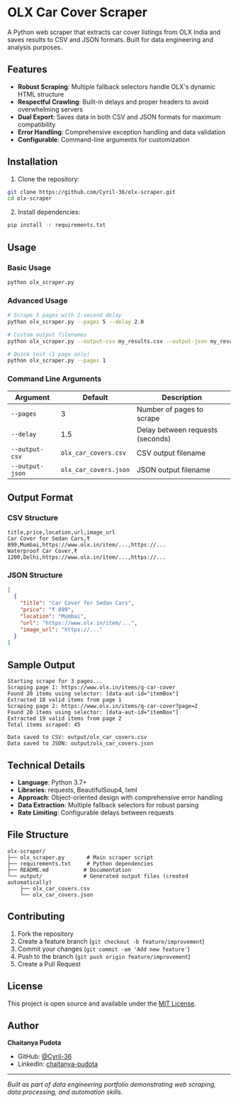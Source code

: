 # OLX Car Cover Scraper

A Python web scraper that extracts car cover listings from OLX India and saves results to CSV and JSON formats. Built for data engineering and analysis purposes.

## Features

- **Robust Scraping**: Multiple fallback selectors handle OLX's dynamic HTML structure
- **Respectful Crawling**: Built-in delays and proper headers to avoid overwhelming servers
- **Dual Export**: Saves data in both CSV and JSON formats for maximum compatibility
- **Error Handling**: Comprehensive exception handling and data validation
- **Configurable**: Command-line arguments for customization

## Installation

1. Clone the repository:
```bash
git clone https://github.com/Cyril-36/olx-scraper.git
cd olx-scraper
```

2. Install dependencies:
```bash
pip install -r requirements.txt
```

## Usage

### Basic Usage
```bash
python olx_scraper.py
```

### Advanced Usage
```bash
# Scrape 5 pages with 2-second delay
python olx_scraper.py --pages 5 --delay 2.0

# Custom output filenames
python olx_scraper.py --output-csv my_results.csv --output-json my_results.json

# Quick test (1 page only)
python olx_scraper.py --pages 1
```

### Command Line Arguments

| Argument | Default | Description |
|----------|---------|-------------|
| `--pages` | 3 | Number of pages to scrape |
| `--delay` | 1.5 | Delay between requests (seconds) |
| `--output-csv` | `olx_car_covers.csv` | CSV output filename |
| `--output-json` | `olx_car_covers.json` | JSON output filename |

## Output Format

### CSV Structure
```csv
title,price,location,url,image_url
Car Cover for Sedan Cars,₹ 899,Mumbai,https://www.olx.in/item/...,https://...
Waterproof Car Cover,₹ 1200,Delhi,https://www.olx.in/item/...,https://...
```

### JSON Structure
```json
[
  {
    "title": "Car Cover for Sedan Cars",
    "price": "₹ 899",
    "location": "Mumbai",
    "url": "https://www.olx.in/item/...",
    "image_url": "https://..."
  }
]
```

## Sample Output

```
Starting scrape for 3 pages...
Scraping page 1: https://www.olx.in/items/q-car-cover
Found 20 items using selector: [data-aut-id="itemBox"]
Extracted 18 valid items from page 1
Scraping page 2: https://www.olx.in/items/q-car-cover?page=2
Found 20 items using selector: [data-aut-id="itemBox"]
Extracted 19 valid items from page 2
Total items scraped: 45

Data saved to CSV: output/olx_car_covers.csv
Data saved to JSON: output/olx_car_covers.json
```

## Technical Details

- **Language**: Python 3.7+
- **Libraries**: requests, BeautifulSoup4, lxml
- **Approach**: Object-oriented design with comprehensive error handling
- **Data Extraction**: Multiple fallback selectors for robust parsing
- **Rate Limiting**: Configurable delays between requests

## File Structure

```
olx-scraper/
├── olx_scraper.py       # Main scraper script
├── requirements.txt     # Python dependencies
├── README.md           # Documentation
└── output/             # Generated output files (created automatically)
    ├── olx_car_covers.csv
    └── olx_car_covers.json
```

## Contributing

1. Fork the repository
2. Create a feature branch (`git checkout -b feature/improvement`)
3. Commit your changes (`git commit -am 'Add new feature'`)
4. Push to the branch (`git push origin feature/improvement`)
5. Create a Pull Request

## License

This project is open source and available under the [MIT License](LICENSE).

## Author

**Chaitanya Pudota**
- GitHub: [@Cyril-36](https://github.com/Cyril-36)
- LinkedIn: [chaitanya-pudota](https://linkedin.com/in/chaitanya-pudota)

---

*Built as part of data engineering portfolio demonstrating web scraping, data processing, and automation skills.*
